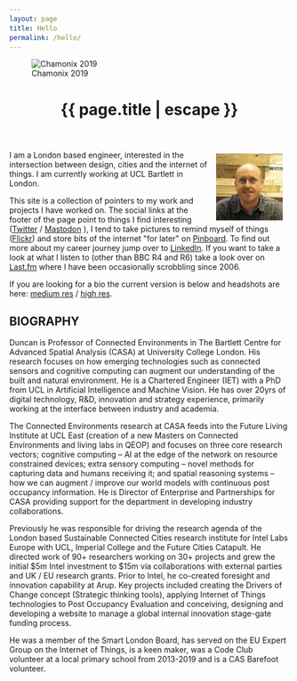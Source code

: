 ```yaml
---
layout: page
title: Hello
permalink: /hello/
---
```


<figure>
  <img src="{{site.url}}/assets/img/chamonix2019.webp" alt="Chamonix 2019"/>
  <figcaption>Chamonix 2019</figcaption>
</figure>

<header class="post-header">
    <h1 class="post-title">{{ page.title | escape }}</h1>
</header>

<img align="right" width="120" hspace="12" vspace="6" src="/assets/img/1_dw_med.jpg"> I am a London based engineer, interested in the intersection between design, cities and the internet of things. I am currently working at UCL Bartlett in London.

This site is a collection of pointers to my work and projects I have worked on. The social links at the footer of the page point to things I find interesting ([Twitter](https://twitter.com/djdunc) / [Mastodon](https://mastodon.me.uk/@dunc) ), I tend to take pictures to remind myself of things ([Flickr](https://www.flickr.com/photos/pseudonomad)) and store bits of the internet "for later" on [Pinboard](http://pinboard.in/u:dunc). To find out more about my career journey jump over to [LinkedIn](https://www.linkedin.com/in/duncanwilson). If you want to take a look at what I listen to (other than BBC R4 and R6) take a look over on [Last.fm](http://www.last.fm/user/djdunc) where I have been occasionally scrobbling since 2006.

If you are looking for a bio the current version is below and headshots are here: [medium res](/assets/img/1_dw_med.jpg) / [high res](/assets/img/1.dw_reynolds.jpg).


## BIOGRAPHY
Duncan is Professor of Connected Environments in The Bartlett Centre for Advanced Spatial Analysis (CASA) at University College London. His research focuses on how emerging technologies such as connected sensors and cognitive computing can augment our understanding of the built and natural environment. He is a Chartered Engineer (IET) with a PhD from UCL in Artificial Intelligence and Machine Vision. He has over 20yrs of digital technology, R&D, innovation and strategy experience, primarily working at the interface between industry and academia.

The Connected Environments research at CASA feeds into the Future Living Institute at UCL East (creation of a new Masters on Connected Environments and living labs in QEOP) and focuses on three core research vectors; cognitive computing – AI at the edge of the network on resource constrained devices; extra sensory computing – novel methods for capturing data and humans receiving it; and spatial reasoning systems – how we can augment / improve our world models with continuous post occupancy information. He is Director of Enterprise and Partnerships for CASA providing support for the department in developing industry collaborations.

Previously he was responsible for driving the research agenda of the London based Sustainable Connected Cities research institute for Intel Labs Europe with UCL, Imperial College and the Future Cities Catapult. He directed work of 90+ researchers working on 30+ projects and grew the initial $5m Intel investment to $15m via collaborations with external parties and UK / EU research grants. Prior to Intel, he co-created foresight and innovation capability at Arup. Key projects included creating the Drivers of Change concept (Strategic thinking tools), applying Internet of Things technologies to Post Occupancy Evaluation and conceiving, designing and developing a website to manage a global internal innovation stage-gate funding process.

He was a member of the Smart London Board, has served on the EU Expert Group on the Internet of Things, is a keen maker, was a Code Club volunteer at a local primary school from 2013-2019 and is a CAS Barefoot volunteer.